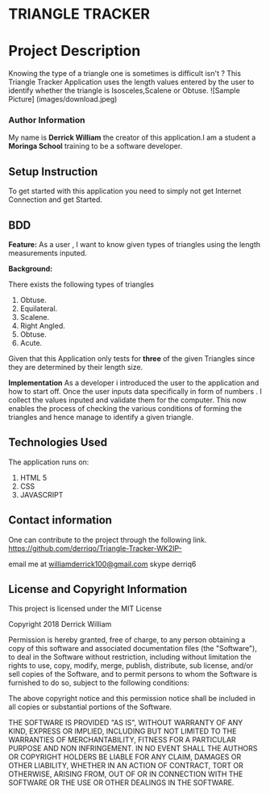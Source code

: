 #     TRIANGLE TRACKER

#  Project Description
Knowing the type of a triangle one is sometimes is difficult isn't ? This Triangle Tracker Application uses the length values entered by the user to identify whether the triangle is Isosceles,Scalene or Obtuse.
![Sample Picture] (images/download.jpeg)


### Author Information
My name is **Derrick William** the creator of this application.I am a student a **Moringa School** training to be a software developer.


## Setup Instruction
To get started with this application you need to simply not get Internet Connection and get Started.

## BDD
**Feature:** As a user , I want to know given types of triangles using the length measurements inputed.

 **Background:**

There exists the following types of triangles
1. Obtuse.
2. Equilateral.
3. Scalene.
4. Right Angled.
5. Obtuse.
6. Acute.


 Given that this Application only tests for __three__ of the given Triangles since they are determined by their length size.

 **Implementation**
As a developer i introduced the user to the application and how to start off. Once the user inputs data specifically in form of numbers . I collect the values inputed and validate them for the computer. This now enables the process of checking the various conditions of forming the triangles and hence manage to identify a given triangle.

## Technologies Used
The application runs on:
1. HTML 5
2. CSS
3. JAVASCRIPT


## Contact information
One can contribute to the project through the following link. https://github.com/derriqo/Triangle-Tracker-WK2IP-

email me at williamderrick100@gmail.com
skype derriq6

## License and Copyright Information

This project is licensed under the MIT License

Copyright 2018 Derrick William

Permission is hereby granted, free of charge, to any person obtaining a copy of this software and associated documentation files (the "Software"), to deal in the Software without restriction, including without limitation the rights to use, copy, modify, merge, publish, distribute, sub license, and/or sell copies of the Software, and to permit persons to whom the Software is furnished to do so, subject to the following conditions:

The above copyright notice and this permission notice shall be included in all copies or substantial portions of the Software.

THE SOFTWARE IS PROVIDED "AS IS", WITHOUT WARRANTY OF ANY KIND, EXPRESS OR IMPLIED, INCLUDING BUT NOT LIMITED TO THE WARRANTIES OF MERCHANTABILITY, FITNESS FOR A PARTICULAR PURPOSE AND NON INFRINGEMENT. IN NO EVENT SHALL THE AUTHORS OR COPYRIGHT HOLDERS BE LIABLE FOR ANY CLAIM, DAMAGES OR OTHER LIABILITY, WHETHER IN AN ACTION OF CONTRACT, TORT OR OTHERWISE, ARISING FROM, OUT OF OR IN CONNECTION WITH THE SOFTWARE OR THE USE OR OTHER DEALINGS IN THE SOFTWARE.
